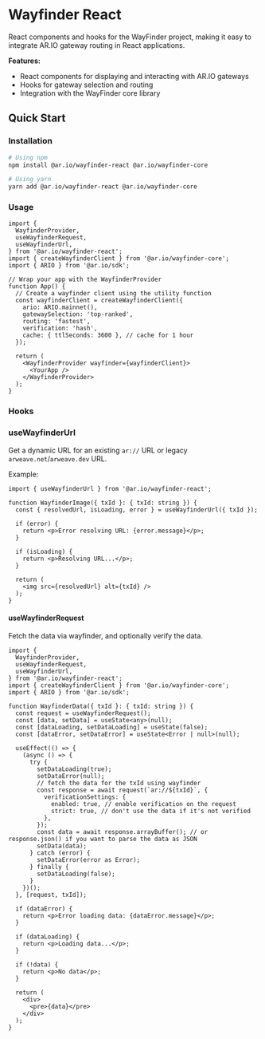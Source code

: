 # Wayfinder React

React components and hooks for the WayFinder project, making it easy to integrate AR.IO gateway routing in React applications.

**Features:**

- React components for displaying and interacting with AR.IO gateways
- Hooks for gateway selection and routing
- Integration with the WayFinder core library

## Quick Start

### Installation

```bash
# Using npm
npm install @ar.io/wayfinder-react @ar.io/wayfinder-core

# Using yarn
yarn add @ar.io/wayfinder-react @ar.io/wayfinder-core
```

### Usage

```tsx
import {
  WayfinderProvider,
  useWayfinderRequest,
  useWayfinderUrl,
} from '@ar.io/wayfinder-react';
import { createWayfinderClient } from '@ar.io/wayfinder-core';
import { ARIO } from '@ar.io/sdk';

// Wrap your app with the WayfinderProvider
function App() {
  // Create a wayfinder client using the utility function
  const wayfinderClient = createWayfinderClient({
    ario: ARIO.mainnet(),
    gatewaySelection: 'top-ranked',
    routing: 'fastest',
    verification: 'hash',
    cache: { ttlSeconds: 3600 }, // cache for 1 hour
  });

  return (
    <WayfinderProvider wayfinder={wayfinderClient}>
      <YourApp />
    </WayfinderProvider>
  );
}
```

### Hooks

### useWayfinderUrl

Get a dynamic URL for an existing `ar://` URL or legacy `arweave.net`/`arweave.dev` URL.

Example:

```tsx
import { useWayfinderUrl } from '@ar.io/wayfinder-react';

function WayfinderImage({ txId }: { txId: string }) {
  const { resolvedUrl, isLoading, error } = useWayfinderUrl({ txId });

  if (error) {
    return <p>Error resolving URL: {error.message}</p>;
  }

  if (isLoading) {
    return <p>Resolving URL...</p>;
  }

  return (
    <img src={resolvedUrl} alt={txId} />
  );
}
```

#### useWayfinderRequest

Fetch the data via wayfinder, and optionally verify the data.

```tsx
import {
  WayfinderProvider,
  useWayfinderRequest,
  useWayfinderUrl,
} from '@ar.io/wayfinder-react';
import { createWayfinderClient } from '@ar.io/wayfinder-core';
import { ARIO } from '@ar.io/sdk';

function WayfinderData({ txId }: { txId: string }) {
  const request = useWayfinderRequest();
  const [data, setData] = useState<any>(null);
  const [dataLoading, setDataLoading] = useState(false);
  const [dataError, setDataError] = useState<Error | null>(null);

  useEffect(() => {
    (async () => {
      try {
        setDataLoading(true);
        setDataError(null);
        // fetch the data for the txId using wayfinder
        const response = await request(`ar://${txId}`, {
          verificationSettings: {
            enabled: true, // enable verification on the request
            strict: true, // don't use the data if it's not verified
          },
        });
        const data = await response.arrayBuffer(); // or response.json() if you want to parse the data as JSON
        setData(data);
      } catch (error) {
        setDataError(error as Error);
      } finally {
        setDataLoading(false);
      }
    })();
  }, [request, txId]);

  if (dataError) {
    return <p>Error loading data: {dataError.message}</p>;
  }

  if (dataLoading) {
    return <p>Loading data...</p>;
  }

  if (!data) {
    return <p>No data</p>;
  }

  return (
    <div>
      <pre>{data}</pre>
    </div>
  );
}
```
